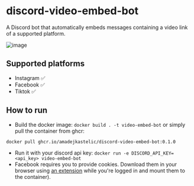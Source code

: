# discord-video-embed-bot
A Discord bot that automatically embeds messages containing a video link of a supported platform.

![image](https://github.com/amadejkastelic/discord-video-embed-bot/assets/26391003/bada7a36-db0d-44ba-89ee-afe4f79ad7d3)


## Supported platforms
- Instagram ✅
- Facebook ✅
- Tiktok ✅

## How to run
- Build the docker image: `docker build . -t video-embed-bot` or simply pull the container from ghcr:
```bash
docker pull ghcr.io/amadejkastelic/discord-video-embed-bot:0.1.0
```
- Run it with your discord api key: `docker run -e DISCORD_API_KEY=<api_key> video-embed-bot`
- Facebook requires you to provide cookies. Download them in your browser using [an extension](https://chrome.google.com/webstore/detail/get-cookiestxt-locally/cclelndahbckbenkjhflpdbgdldlbecc) while you're logged in and mount them to the container).
